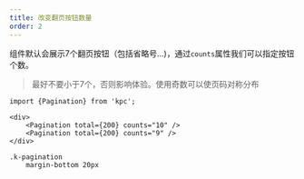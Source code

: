 ```yaml
---
title: 改变翻页按钮数量
order: 2
---
```


组件默认会展示7个翻页按钮（包括省略号...)，通过`counts`属性我们可以指定按钮个数。

> 最好不要小于7个，否则影响体验。使用奇数可以使页码对称分布

```vdt
import {Pagination} from 'kpc';

<div>
    <Pagination total={200} counts="10" />
    <Pagination total={200} counts="9" />
</div>
```

```styl
.k-pagination
    margin-bottom 20px
```

